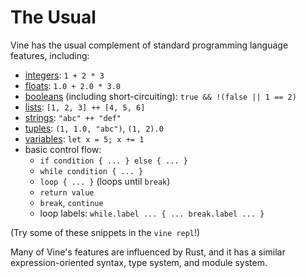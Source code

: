 # The Usual

Vine has the usual complement of standard programming language features,
including:

- [integers](./types/primitives.md#n32): `1 + 2 * 3`
- [floats](./types/primitives.md#f32): `1.0 + 2.0 * 3.0`
- [booleans](./conditions.md) (including short-circuiting):
  `true && !(false || 1 == 2)`
- [lists](./types/standard.md#list): `[1, 2, 3] ++ [4, 5, 6]`
- [strings](./types/standard.md#string): `"abc" ++ "def"`
- [tuples](./types/structs.md): `(1, 1.0, "abc")`, `(1, 2).0`
- [variables](./variables.md): `let x = 5; x += 1`
- basic control flow:
  - `if condition { ... } else { ... }`
  - `while condition { ... }`
  - `loop { ... }` (loops until `break`)
  - `return value`
  - `break`, `continue`
  - loop labels: `while.label ... { ... break.label ... }`

(Try some of these snippets in the `vine repl`!)

Many of Vine's features are influenced by Rust, and it has a similar
expression-oriented syntax, type system, and module system.
